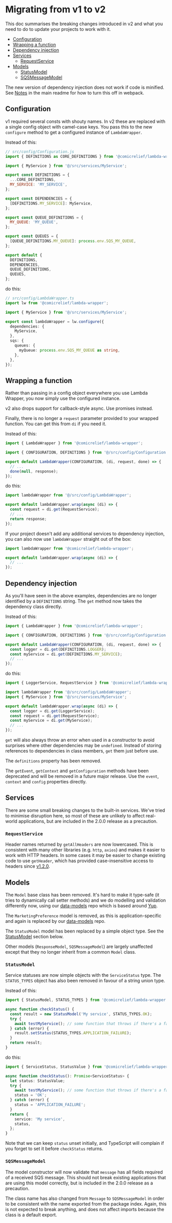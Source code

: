 # Migrating from v1 to v2

This doc summarises the breaking changes introduced in v2 and what you need to do to update your projects to work with it.

- [Configuration](#configuration)
- [Wrapping a function](#wrapping-a-function)
- [Dependency injection](#dependency-injection)
- [Services](#services)
  - [RequestService](#requestservice)
- [Models](#models)
  - [StatusModel](#statusmodel)
  - [SQSMessageModel](#sqsmessagemodel)

The new version of dependency injection does not work if code is minified. See [Notes](../../README.md#notes) in the main readme for how to turn this off in webpack.

## Configuration

v1 required several consts with shouty names. In v2 these are replaced with a single config object with camel-case keys. You pass this to the new `configure` method to get a configured instance of `LambdaWrapper`.

Instead of this:

```js
// src/config/Configuration.js
import { DEFINITIONS as CORE_DEFINITIONS } from '@comicrelief/lambda-wrapper';

import { MyService } from '@/src/services/MyService';

export const DEFINITIONS = {
  ...CORE_DEFINITIONS,
  MY_SERVICE: 'MY_SERVICE',
};

export const DEPENDENCIES = {
  [DEFINITIONS.MY_SERVICE]: MyService,
};

export const QUEUE_DEFINITIONS = {
  MY_QUEUE: 'MY_QUEUE',
};

export const QUEUES = {
  [QUEUE_DEFINITIONS.MY_QUEUE]: process.env.SQS_MY_QUEUE,
};

export default {
  DEFINITIONS,
  DEPENDENCIES,
  QUEUE_DEFINITIONS,
  QUEUES,
};
```

do this:

```ts
// src/config/LambdaWrapper.ts
import lw from '@comicrelief/lambda-wrapper';

import { MyService } from '@/src/services/MyService';

export const lambdaWrapper = lw.configure({
  dependencies: {
    MyService,
  },
  sqs: {
    queues: {
      myQueue: process.env.SQS_MY_QUEUE as string,
    },
  },
});
```

## Wrapping a function

Rather than passing in a config object everywhere you use Lambda Wrapper, you now simply use the configured instance.

v2 also drops support for callback-style async. Use promises instead.

Finally, there is no longer a `request` parameter provided to your wrapped function. You can get this from `di` if you need it.

Instead of this:

```js
import { LambdaWrapper } from '@comicrelief/lambda-wrapper';

import { CONFIGURATION, DEFINITIONS } from '@/src/config/Configuration';

export default LambdaWrapper(CONFIGURATION, (di, request, done) => {
  // ...
  done(null, response);
});
```

do this:

```ts
import lambdaWrapper from '@/src/config/LambdaWrapper';

export default lambdaWrapper.wrap(async (di) => {
  const request = di.get(RequestService);
  // ...
  return response;
});
```

If your project doesn't add any additional services to dependency injection, you can also now use `lambdaWrapper` straight out of the box:

```ts
import lambdaWrapper from '@comicrelief/lambda-wrapper';

export default lambdaWrapper.wrap(async (di) => {
  // ...
});
```

## Dependency injection

As you'll have seen in the above examples, dependencies are no longer identified by a `DEFINITIONS` string. The `get` method now takes the dependency class directly.

Instead of this:

```js
import { LambdaWrapper } from '@comicrelief/lambda-wrapper';

import { CONFIGURATION, DEFINITIONS } from '@/src/config/Configuration';

export default LambdaWrapper(CONFIGURATION, (di, request, done) => {
  const logger = di.get(DEFINITIONS.LOGGER);
  const myService = di.get(DEFINITIONS.MY_SERVICE);
  // ...
});
```

do this:

```ts
import { LoggerService, RequestService } from '@comicrelief/lambda-wrapper';

import lambdaWrapper from '@/src/config/LambdaWrapper';
import { MyService } from '@/src/services/MyService';

export default lambdaWrapper.wrap(async (di) => {
  const logger = di.get(LoggerService);
  const request = di.get(RequestService);
  const myService = di.get(MyService);
  // ...
});
```

`get` will also always throw an error when used in a constructor to avoid surprises where other dependencies may be `undefined`. Instead of storing references to dependencies in class members, `get` them just before use.

The `definitions` property has been removed.

The `getEvent`, `getContext` and `getConfiguration` methods have been deprecated and will be removed in a future major release. Use the `event`, `context` and `config` properties directly.

## Services

There are some small breaking changes to the built-in services. We've tried to minimise disruption here, so most of these are unlikely to affect real-world applications, but are included in the 2.0.0 release as a precaution.

### `RequestService`

Header names returned by `getAllHeaders` are now lowercased. This is consistent with many other libraries (e.g. `http`, `axios`) and makes it easier to work with HTTP headers. In some cases it may be easier to change existing code to use `getHeader`, which has provided case-insensitive access to headers since [v1.2.0](https://github.com/comicrelief/lambda-wrapper/releases/tag/v1.2.0).

## Models

The `Model` base class has been removed. It's hard to make it type-safe (it tries to dynamically call setter methods) and we do modelling and validation differently now, using our [data-models](https://github.com/comicrelief/data-models) repo which is based around [Yup](https://github.com/jquense/yup).

The `MarketingPreference` model is removed, as this is application-specific and again is replaced by our [data-models](https://github.com/comicrelief/data-models) repo.

The `StatusModel` model has been replaced by a simple object type. See the [StatusModel](#statusmodel) section below.

Other models (`ResponseModel`, `SQSMessageModel`) are largely unaffected except that they no longer inherit from a common `Model` class.

### `StatusModel`

Service statuses are now simple objects with the `ServiceStatus` type. The `STATUS_TYPES` object has also been removed in favour of a string union type.

Instead of this:

```js
import { StatusModel, STATUS_TYPES } from '@comicrelief/lambda-wrapper';

async function checkStatus() {
  const result = new StatusModel('My service', STATUS_TYPES.OK);
  try {
    await testMyService(); // some function that throws if there's a failure
  } catch (error) {
    result.setStatus(STATUS_TYPES.APPLICATION_FAILURE);
  }
  return result;
}
```

do this:

```ts
import { ServiceStatus, StatusValue } from '@comicrelief/lambda-wrapper';

async function checkStatus(): Promise<ServiceStatus> {
  let status: StatusValue;
  try {
    await testMyService(); // some function that throws if there's a failure
    status = 'OK';
  } catch (error) {
    status = 'APPLICATION_FAILURE';
  }
  return {
    service: 'My service',
    status,
  };
}
```

Note that we can keep `status` unset initially, and TypeScript will complain if you forget to set it before `checkStatus` returns.

### `SQSMessageModel`

The model constructor will now validate that `message` has all fields required of a received SQS message. This should not break existing applications that are using this model correctly, but is included in the 2.0.0 release as a precaution.

The class name has also changed from `Message` to `SQSMessageModel` in order to be consistent with the name exported from the package index. Again, this is not expected to break anything, and does not affect imports because the class is a default export.

